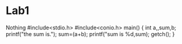 # Lab1
Nothing
#include<stdio.h>
#include<conio.h>
main()
{
int a,,sum,b;
printf("the sum is.");
sum=(a+b);
printf("sum is %d,sum);
getch();
}
